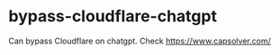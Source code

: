 # bypass-cloudflare-chatgpt
Can bypass Cloudflare on chatgpt. Check https://www.capsolver.com/ 
                                                 